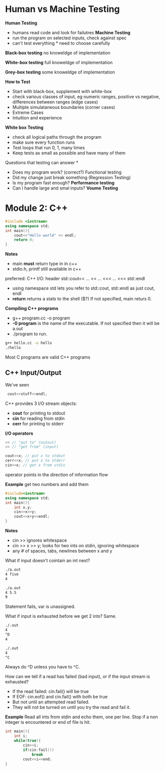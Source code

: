 Human vs Machine Testing
=
**Human Testing** 
* humans read code and look for failutres
**Machine Testing** 
* run the program on selected inputs, check against spec 
* can't test everything * need to choose carefully

**Black-box testing** no knoweldge of implementation

**White-box testing** full knoweldge of implementation

**Grey-box testing** some knoweldge of implementation

**How to Test**
* Start with black-box, supplement with white-box
* check various classes of input, eg numeric ranges, positive vs negative,
differences between ranges (edge cases)
* Multiple simulataneous boundaries (corner cases)
* Extreme Cases 
* Intuition and experience

**White box Testing**

* check all logical paths through the program
* make sure every function runs
* Test loops that run 0, 1, many times
* Keep tests as small as possible and have many of them

Questions that testing can answer
*
* Does my program work? (correct?) Functional testing
* Did my change just break something (Regression Testing)
* Is my program fast enough? **Performance testing**
* Can I handle large and smal inputs? **Voume Testing**

Module 2: C++
= 

```c++
#include <iostream>
using namespace std;
int main(){
    cout<<"Hello world" << endl;
    return 0;
}
```

**Notes**

* main **must** return type in in c++
* stdio.h, printf still available in c++

 preferred: C++ I/O: 
header <iostream>
std::cout<< ... << ... <<< ... <<< std::endl

* using namespace std lets you refer to std::cout, std::endl as just cout, endl
* **return** returns a stats to the shell ($?) If not specified, main returs 0.

**Compiling C++ programs**

* g++ program.cc -o program
* **-0 program** is the name of the executable. If not specified then it will
  be a.out
* ./program to run.

```bash
g++ hello.cc -o hello
./hello
```

Most C programs are valid C++ programs

C++ Input/Output
-

We've seen
```c++
 cout<<stuff<<endl;
```

C++ provides 3 I/O stream objects:
* **cout** for printing to stdout
* **cin** for reading from stdin
* **cerr** for printing to stderr

**I/O operators**
```c++
<< // "put to" (outout)
>> // "get from" (input)

cout<<x; // put x to stdout 
cerr<<x; // put x to stderr
cin>>x; // get x from stdin
```

operator points in the direction of information flow 

**Example** get two numbers and add them

```c++
#include<iostream>
using namespace std;
int main(){
    int x,y;
    cin>>x>>y;
    cout<<x+y<<endl;
}
```

**Notes**
* cin >> ignores whitespace
* cin >> x >> y; looks for two ints on stdin, ignoring whitespace
* any # of spaces, tabs, newlines between x and y

What if input doesn't cointain an int next?

```bash
./a.out
4 five
4
```
```bash
./a.out
4 5.5 
9
```
Statement fails, var is unassigned.

What if input is exhausted before we get 2 ints? Same.

```bash
./.out
4
^D
4
```
```bash
./.out
4
^C
```

Always do ^D unless you have to ^C.

How can we tell if a read has failed (bad input), or if the input stream is
exhausted?

* If the read failed: cin.fail() will be true
* If EOF: cin.eof() and cin.fail() with both be true
* But not until an attempted read failed. 
* They will not be turned on until you try the read and fail it.

**Example** Read all ints from stdin and echo them, one per line. Stop if a non
integer is encountered or end of file is hit.

```c++
int main(){
    int i;
    while(true){
        cin>>i;
        if(cin.fail())
            break
        cout<<i<<end;
}
```
